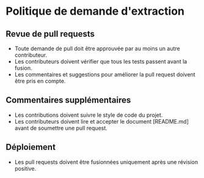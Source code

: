 # Politique de demande d'extraction

## Revue de pull requests
- Toute demande de pull doit être approuvée par au moins un autre contributeur.
- Les contributeurs doivent vérifier que tous les tests passent avant la fusion.
- Les commentaires et suggestions pour améliorer la pull request doivent être pris en compte.

## Commentaires supplémentaires
- Les contributions doivent suivre le style de code du projet.
- Les contributeurs doivent lire et accepter le document [README.md] avant de soumettre une pull request.

## Déploiement
- Les pull requests doivent être fusionnées uniquement après une révision positive.

